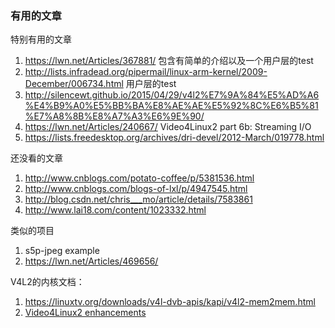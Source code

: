 ### 有用的文章

特别有用的文章
1. https://lwn.net/Articles/367881/  包含有简单的介绍以及一个用户层的test
1. http://lists.infradead.org/pipermail/linux-arm-kernel/2009-December/006734.html   用户层的test
1. http://silencewt.github.io/2015/04/29/v4l2%E7%9A%84%E5%AD%A6%E4%B9%A0%E5%BB%BA%E8%AE%AE%E5%92%8C%E6%B5%81%E7%A8%8B%E8%A7%A3%E6%9E%90/
1. https://lwn.net/Articles/240667/    Video4Linux2 part 6b: Streaming I/O
1. https://lists.freedesktop.org/archives/dri-devel/2012-March/019778.html

还没看的文章
1. http://www.cnblogs.com/potato-coffee/p/5381536.html
1. http://www.cnblogs.com/blogs-of-lxl/p/4947545.html
1. http://blog.csdn.net/chris___mo/article/details/7583861
1. http://www.lai18.com/content/1023332.html

类似的项目
1. s5p-jpeg example
1. https://lwn.net/Articles/469656/

V4L2的内核文档：
1. https://linuxtv.org/downloads/v4l-dvb-apis/kapi/v4l2-mem2mem.html
1. [Video4Linux2 enhancements](https://lwn.net/Articles/389081/)
